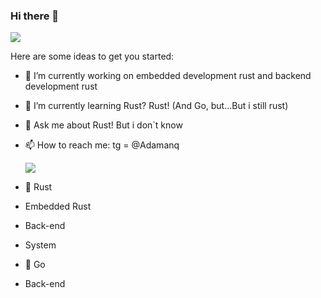 ### Hi there 👋
![](https://github-readme-stats.vercel.app/api?username=Adamanr&hide_border=true&show_icons=true&layout=compact&theme=moltack)

Here are some ideas to get you started:

- 🔭 I’m currently working on embedded development rust and backend development rust
- 🌱 I’m currently learning Rust? Rust! (And Go, but...But i still rust) 
- 💬 Ask me about Rust! But i don`t know
- 📫 How to reach me: tg = @Adamanq 


  ![](https://github-readme-stats.vercel.app/api/top-langs/?username=Adamanr&hide_border=true&layout=compact&theme=moltack)


- 🦀 Rust
- Embedded Rust
- Back-end 
- System 

- 🤙 Go
- Back-end
